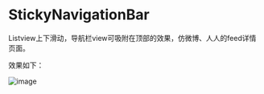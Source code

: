 # StickyNavigationBar
Listview上下滑动，导航栏view可吸附在顶部的效果，仿微博、人人的feed详情页面。

效果如下：

![image](https://github.com/qizhenghao/StickyNavigationBar/blob/master/preview/sticky_navigation_bar.gif)
